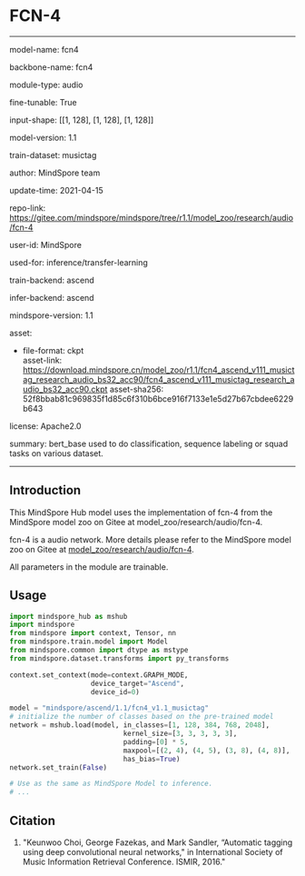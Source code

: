# FCN-4

---

model-name: fcn4

backbone-name: fcn4

module-type: audio

fine-tunable: True

input-shape: [[1, 128], [1, 128], [1, 128]]

model-version: 1.1

train-dataset: musictag

author: MindSpore team

update-time: 2021-04-15

repo-link: <https://gitee.com/mindspore/mindspore/tree/r1.1/model_zoo/research/audio/fcn-4>

user-id: MindSpore

used-for: inference/transfer-learning

train-backend: ascend

infer-backend: ascend

mindspore-version: 1.1

asset:

  -
    file-format: ckpt  
    asset-link: <https://download.mindspore.cn/model_zoo/r1.1/fcn4_ascend_v111_musictag_research_audio_bs32_acc90/fcn4_ascend_v111_musictag_research_audio_bs32_acc90.ckpt>
    asset-sha256: 52f8bbab81c969835f1d85c6f310b6bce916f7133e1e5d27b67cbdee6229b643

license: Apache2.0

summary: bert_base used to do classification, sequence labeling or squad tasks on various dataset.

---

## Introduction

This MindSpore Hub model uses the implementation of fcn-4 from the MindSpore model zoo on Gitee at model_zoo/research/audio/fcn-4.

fcn-4 is a audio network. More details please refer to the MindSpore model zoo on Gitee at [model_zoo/research/audio/fcn-4](https://gitee.com/mindspore/mindspore/blob/r1.1/model_zoo/research/audio/fcn-4/README.md).

All parameters in the module are trainable.

## Usage

```python
import mindspore_hub as mshub
import mindspore
from mindspore import context, Tensor, nn
from mindspore.train.model import Model
from mindspore.common import dtype as mstype
from mindspore.dataset.transforms import py_transforms

context.set_context(mode=context.GRAPH_MODE,
                    device_target="Ascend",
                    device_id=0)

model = "mindspore/ascend/1.1/fcn4_v1.1_musictag"
# initialize the number of classes based on the pre-trained model
network = mshub.load(model, in_classes=[1, 128, 384, 768, 2048],
                            kernel_size=[3, 3, 3, 3, 3],
                            padding=[0] * 5,
                            maxpool=[(2, 4), (4, 5), (3, 8), (4, 8)],
                            has_bias=True)
network.set_train(False)

# Use as the same as MindSpore Model to inference.
# ...
```

## Citation

1. "Keunwoo Choi, George Fazekas, and Mark Sandler, “Automatic tagging using deep convolutional neural networks,"
   in International Society of Music Information Retrieval Conference. ISMIR, 2016."
